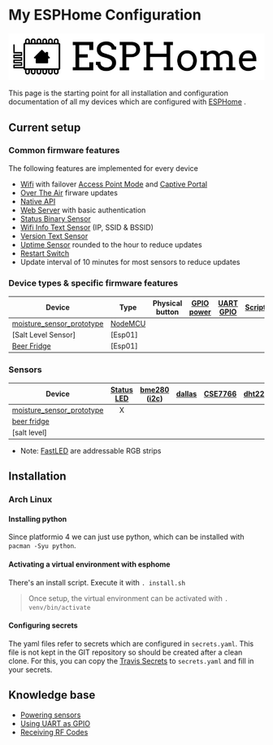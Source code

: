 # My ESPHome Configuration

![ESPHome](logo-text.svg)

This page is the starting point for all installation and configuration documentation of all my devices which are configured with [ESPHome](https://esphome.io/) .

## Current setup

### Common firmware features

The following features are implemented for every device

- [Wifi](https://esphome.io/components/wifi.html) with failover [Access Point Mode](https://esphome.io/components/wifi.html#access-point-mode) and [Captive Portal](https://esphome.io/components/captive_portal.html)
- [Over The Air](https://esphome.io/components/ota.html) firware updates
- [Native API](https://esphome.io/components/api.html)
- [Web Server](https://esphome.io/components/web_server.html) with basic authentication
- [Status Binary Sensor](https://esphome.io/components/binary_sensor/status.html)
- [Wifi Info Text Sensor](https://esphome.io/components/text_sensor/wifi_info.html) (IP, SSID & BSSID)
- [Version Text Sensor](https://esphome.io/components/text_sensor/version.html)
- [Uptime Sensor](https://esphome.io/components/sensor/uptime.html) rounded to the hour to reduce updates
- [Restart Switch](https://esphome.io/components/switch/restart.html)
- Update interval of 10 minutes for most sensors to reduce updates

### Device types & specific firmware features

| Device | Type | Physical button | [GPIO power] | [UART GPIO] | [Script] | [Custom Sensor] |
| -- | -- |:--:|:--:|:--:|:--:|:--:|
| [moisture_sensor_prototype]     | [NodeMCU]             |   |   |   |   |   |
| [Salt Level Sensor]   | [Esp01]             |   |   |   |   |   |
| [Beer Fridge]   | [Esp01]             |   |   |   |   |   |

### Sensors

| Device | [Status LED] | [bme280] ([i2c])  | [dallas] | [CSE7766] | [dht22] | [dht11] | [RF receiver] | [ADS1115] ([i2c]) | [FastLED] |
| -- |:--:|:--:|:--:|:--:|:--:|:--:|:--:|:--:|:--:|
| [moisture_sensor_prototype]     | X |   |   |  |  | X |  |  | X | X |
| [beer fridge]     |  |   |   |  |  | X |  |  |  | X |
| [salt level]     |  |   |   |  |  | X |  |  |  |  |

* Note: [FastLED] are addressable RGB strips

## Installation

### Arch Linux

#### Installing python

Since platformio 4 we can just use python, which can be installed with `pacman -Syu python`.

#### Activating a virtual environment with esphome

There's an install script. Execute it with `. install.sh`
> Once setup, the virtual environment can be activated with `. venv/bin/activate`

#### Configuring secrets

The yaml files refer to secrets which are configured in `secrets.yaml`. This file is not kept in the GIT repository so should be created after a clean clone.
For this, you can copy the [Travis Secrets] to `secrets.yaml` and fill in your secrets.

## Knowledge base

- [Powering sensors](PoweringSensors.md)
- [Using UART as GPIO](UARTasGPIO.md)
- [Receiving RF Codes](RFReceiver.md)

[moisture_sensor_prototype]: https://github.com/jimbydude/esphome/blob/master/esphome/moisture_sensor_prototype.yaml 
[Beer Fridge]: https://github.com/jimbydude/esphome/blob/master/esphome/beer_fridge.yaml 
[Travis Secrets]: https://github.com/jimbydude/esphome/blob/master/esphome/.travis-secrets.yaml
[Sonoff S20]: https://www.itead.cc/smart-socket.html
[NodeMCU v2]: https://github.com/nodemcu/nodemcu-devkit-v1.0
[Wemos D1 mini Pro v1.0.0]: https://wiki.wemos.cc/products:retired:d1_mini_pro_v1.0.0
[Sonoff 4CH]: https://www.itead.cc/sonoff-4ch.html
[Sonoff 4CH R2]: https://www.itead.cc/sonoff-4ch.html
[Sonoff 4CH Pro]: https://www.itead.cc/sonoff-4ch-pro.html
[Sonoff Pow R2]: https://www.itead.cc/sonoff-pow-r2.html
[Sonoff Dual R1]: https://www.itead.cc/sonoff-dual.html
[Shelly 1]: https://shelly.cloud/shelly1-open-source/
[Script]: https://esphome.io/guides/automations.html#script-execute-action
[Custom Sensor]: https://esphome.io/components/sensor/custom.html
[GPIO power]: PoweringSensors.md
[UART GPIO]: UARTasGPIO.md
[Status LED]: https://esphome.io/components/status_led.html
[bme280]: https://esphome.io/components/sensor/bme280.html
[i2c]: https://esphome.io/components/i2c.html
[dallas]: https://esphome.io/components/sensor/dallas.html
[CSE7766]: https://esphome.io/components/sensor/cse7766.html
[dht22]: https://esphome.io/components/sensor/dht.html
[dht11]: https://esphome.io/components/sensor/dht.html
[RF Receiver]: RFReceiver.md
[ADS1115]: https://esphome.io/components/sensor/ads1115.html
[NodeMCU]: https://esphome.io/devices/nodemcu_esp8266.html
[FastLED]: https://esphome.io/components/light/fastled.html?highlight=fastled
